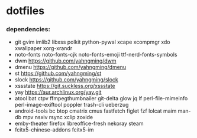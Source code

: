 # dotfiles

### dependencies:

- git gvim imlib2 libxss polkit python-pywal xcape xcompmgr xdo xwallpaper xorg-xrandr
- noto-fonts noto-fonts-cjk noto-fonts-emoji ttf-nerd-fonts-symbols
- dwm https://github.com/yahngming/dwm
- dmenu https://github.com/yahngming/dmenu
- st https://github.com/yahngming/st
- slock https://github.com/yahngming/slock
- xssstate https://git.suckless.org/xssstate
- yay https://aur.archlinux.org/yay.git
- atool bat ctpv ffmpegthumbnailer git-delta glow jq lf perl-file-mimeinfo perl-image-exiftool poppler trash-cli ueberzug
- android-tools bc btop cmatrix cmus fastfetch figlet fzf lolcat maim man-db mpv nsxiv rsync xclip zoxide
- emby-theater firefox libreoffice-fresh nekoray steam
- fcitx5-chinese-addons fcitx5-im
